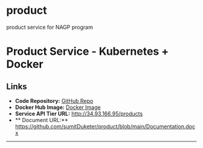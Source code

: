 # product
product service for NAGP program

# Product Service - Kubernetes + Docker

##  Links
- **Code Repository:** [GitHub Repo](https://github.com/sumitDuketer/product)
- **Docker Hub Image:** [Docker Image](https://hub.docker.com/r/sumitmahto/product-service)
- **Service API Tier URL:** http://34.93.166.95/products
- ** Document URL:** https://github.com/sumitDuketer/product/blob/main/Documentation.docx

---


